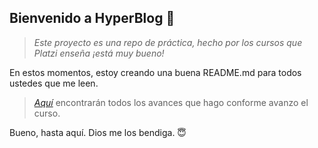 ## Bienvenido a HyperBlog 🥳

> _Este proyecto es una repo de práctica, hecho por los cursos que Platzi enseña ¡está muy bueno!_

En estos momentos, estoy creando una buena README.md para todos ustedes que me leen.

> _[Aquí](http://https://www.github.com/jonacf/HyperBlog "Aquí")_ encontrarán todos los avances que hago conforme avanzo el curso.

Bueno, hasta aquí. Dios me los bendiga. 😇
